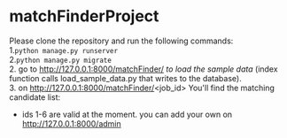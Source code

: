 # matchFinderProject

Please clone the repository and run the following commands: <br>
1.```python manage.py runserver ```<br>
2.```python manage.py migrate```<br>
2. go to http://127.0.0.1:8000/matchFinder/ *to load the sample data* (index function calls load_sample_data.py that writes to the database). <br>
3. on http://127.0.0.1:8000/matchFinder/<job_id> You'll find the matching candidate list: 
  - ids 1-6 are valid at the moment. you can add your own on http://127.0.0.1:8000/admin 
